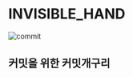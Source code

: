 # INVISIBLE_HAND
![commit](https://github.com/hykim-king/INVISIBLE_HAND/assets/103090510/15878b56-8dfd-443c-9edc-e025bf7f677a)
## 커밋을 위한 커밋개구리

